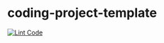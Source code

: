 # coding-project-template
[![Lint Code](https://github.com/lukaslondono77/xrwvm-fullstack_developer_capstone/actions/workflows/main.yml/badge.svg?branch=feature%2Freview-system)](https://github.com/lukaslondono77/xrwvm-fullstack_developer_capstone/actions/workflows/main.yml)
